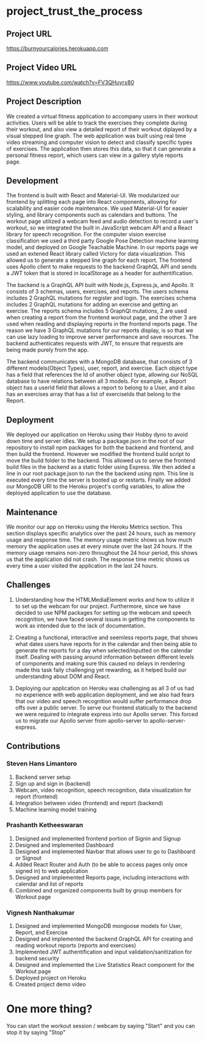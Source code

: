 # project_trust_the_process

## Project URL

https://burnyourcalories.herokuapp.com

## Project Video URL

https://www.youtube.com/watch?v=FV3QHuyrx80

## Project Description

We created a virtual fitness application to accompany users in their workout activities. Users will be able to track the exercises they complete during their workout, and also view a detailed report of their workout diplayed by a visual stepped line graph. The web application was built using real time video streaming and computer vision to detect and classify specific types of exercises. The application then stores this data, so that it can generate a personal fitness report, which users can view in a gallery style reports page. 

## Development

The frontend is built with React and Material-UI. We modularized our frontend by splitting each page into React components, allowing for scalability and easier code maintenance. We used Material-UI for easier styling, and library components such as calendars and buttons. The workout page utilized a webcam feed and audio detection to record a user's workout, so we integrated the built in JavaScript webcam API and a React library for speech recognition. For the computer vision exercise classification we used a third party Google Pose Detection machine learning model, and deployed on Google Teachable Machine. In our reports page we used an extened React library called Victory for data visualization. This allowed us to generate a stepped line graph for each report. The frontend uses Apollo client to make requests to the backend GraphQL API and sends a JWT token that is stored in localStorage as a header for authentification.

The backend is a GraphQL API built with Node.js, Express.js, and Apollo. It consists of 3 schemas, users, exercises, and reports. The users schema includes 2 GraphQL mutations for register and login. The exercises schema includes 2 GraphQL mutations for adding an exercise and getting an exercise. The reports schema includes 5 GraphQl mutations, 2 are used when creating a report from the frontend workout page, and the other 3 are used when reading and displaying reports in the frontend reports page. The reason we have 3 GraphQL mutations for our reports display, is so that we can use lazy loading to improve server performance and save reources. The backend authenticates requests with JWT, to ensure that requests are being made purely from the app.

The backend communicates with a MongoDB database, that consists of 3 different models(Object Types), user, report, and exercise. Each object type has a field that references the Id of another object type, allowing our NoSQL database to have relations between all 3 models. For example, a Report object has a userId field that allows a report to belong to a User, and it also has an exercises array that has a list of exerciseIds that belong to the Report.

## Deployment

We deployed our application on Heroku using their Hobby dyno to avoid down time and server idles. We setup a package.json in the root of our repository to install npm packages for both the backend and frontend, and then build the frontend. However we modified the frontend build script to move the build folder to the backend. This allowed us to serve the frontend build files in the backend as a static folder using Express. We then added a line in our root package.json to run the the backend using npm. This line is executed every time the server is booted up or restarts. Finally we added our MongoDB URI to the Heroku project's config variables, to allow the deployed application to use the database.

## Maintenance

We monitor our app on Heroku using the Heroku Metrics section. This section displays specific analytics over the past 24 hours, such as memory usage and response time. The memory usage metric shows us how much memory the application uses at every minute over the last 24 hours. If the memory usage remains non-zero throughout the 24 hour period, this shows us that the application did not crash. The response time metric shows us every time a user visited the application in the last 24 hours.

## Challenges

1. Understanding how the HTMLMediaElement works and how to utilize it to set up the webcam for our project. Furthermore, since we have decided to use NPM packages for setting up the webcam and speech recognition, we have faced several issues in getting the components to work as intended due to the lack of documentation. 

2. Creating a functional, interactive and seemless reports page, that shows what dates users have reports for in the calendar and then being able to generate the reports for a day when selected/inputted on the calendar itself. Dealing with passing around information between different levels of components and making sure this caused no delays in rendering made this task faily challenging yet rewarding, as it helped build our understanding about DOM and React.

3. Deploying our application on Heroku was challenging as all 3 of us had no experience with web application deployment, and we also had fears that our video and speech recognition would suffer performance drop offs over a public server. To serve our frontend statically to the backend we were required to integrate express into our Apollo server. This forced us to migrate our Apollo server from apollo-server to apollo-server-express.

## Contributions

### Steven Hans Limantoro
1. Backend server setup
2. Sign up and sign in (backend)
3. Webcam, video recognition, speech recognition, data visualization for report (frontend)
4. Integration between video (frontend) and report (backend) 
5. Machine learning model training 

### Prashanth Ketheeswaran
1. Designed and implemented frontend portion of Signin and Signup
2. Designed and implemented Dashboard
3. Designed and implemented Navbar that allows user to go to Dashboard or Signout
4. Added React Router and Auth (to be able to access pages only once signed in) to web application
5. Designed and implemented Reports page, including interactions with calendar and list of reports
6. Combined and organized components built by group members for Workout page

### Vignesh Nanthakumar
1. Designed and implemented MongoDB mongoose models for User, Report, and Exercise
2. Designed and implemented the backend GraphQL API for creating and reading workout reports (reports and exercises)
3. Implemented JWT authentification and input validation/sanitization for backend security
4. Designed and implemented the Live Statistics React component for the Workout page
5. Deployed project on Heroku
6. Created project demo video

# One more thing? 

You can start the workout session / webcam by saying "Start" and you can stop it by saying "Stop"
